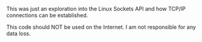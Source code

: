 This was just an exploration into the Linux Sockets API and how TCP/IP connections can be established.

This code should NOT be used on the Internet. I am not responsible for any data loss.
